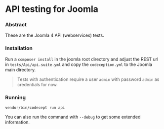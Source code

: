 # API testing for Joomla

### Abstract

These are the Joomla 4 API (webservices) tests.

### Installation

Run a `composer install` in the joomla root directory and adjust the REST url in 
`tests/Api/api.suite.yml` and copy the `codeception.yml` to the Joomla main directory. 

>Tests with authentication require a user `admin` with password `admin` as credentials for now. 

### Running

`vendor/bin/codecept run api`

You can also run the command with `--debug` to get some extended information.
